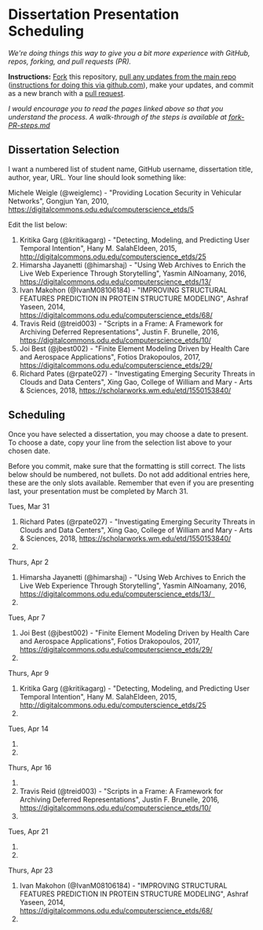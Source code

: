 # Dissertation Presentation Scheduling

*We're doing things this way to give you a bit more experience with GitHub, repos, forking, and pull requests (PR).*

**Instructions:** [Fork](https://help.github.com/en/github/getting-started-with-github/fork-a-repo) this repository, [pull any updates from the main repo](https://help.github.com/en/github/collaborating-with-issues-and-pull-requests/merging-an-upstream-repository-into-your-fork) ([instructions for doing this via github.com](https://stackoverflow.com/questions/20984802/how-can-i-keep-my-fork-in-sync-without-adding-a-separate-remote/21131381#21131381)), make your updates, and commit as a new branch with a [pull request](https://help.github.com/en/github/collaborating-with-issues-and-pull-requests/creating-a-pull-request-from-a-fork).

*I would encourage you to read the pages linked above so that you understand the process.  A walk-through of the steps is available at [fork-PR-steps.md](fork-PR-steps.md)*

## Dissertation Selection

I want a numbered list of student name, GitHub username, dissertation title, author, year, URL.  Your line should look something like:

Michele Weigle (@weiglemc) - "Providing Location Security in Vehicular Networks", Gongjun Yan, 2010, https://digitalcommons.odu.edu/computerscience_etds/5

Edit the list below:

1. Kritika Garg (@kritikagarg) - "Detecting, Modeling, and Predicting User Temporal Intention", Hany M. SalahEldeen, 2015, http://digitalcommons.odu.edu/computerscience_etds/25
1. Himarsha Jayanetti (@himarshaj) - "Using Web Archives to Enrich the Live Web Experience Through Storytelling", Yasmin AlNoamany, 2016, https://digitalcommons.odu.edu/computerscience_etds/13/
1. Ivan Makohon (@IvanM08106184) - "IMPROVING STRUCTURAL FEATURES PREDICTION IN PROTEIN STRUCTURE MODELING", Ashraf Yaseen, 2014, https://digitalcommons.odu.edu/computerscience_etds/68/
1. Travis Reid (@treid003) - "Scripts in a Frame: A Framework for Archiving Deferred Representations", Justin F. Brunelle, 2016, https://digitalcommons.odu.edu/computerscience_etds/10/
1. Joi Best (@jbest002) - "Finite Element Modeling Driven by Health Care and Aerospace Applications", Fotios Drakopoulos, 2017, https://digitalcommons.odu.edu/computerscience_etds/29/
1. Richard Pates (@rpate027) - "Investigating Emerging Security Threats in Clouds and Data Centers", Xing Gao, College of William and Mary - Arts & Sciences, 2018, https://scholarworks.wm.edu/etd/1550153840/



## Scheduling

Once you have selected a dissertation, you may choose a date to present.  To choose a date, copy your line from the selection list above to your chosen date.  

Before you commit, make sure that the formatting is still correct.  The lists below should be numbered, not bullets. Do not add additional entries here, these are the only slots available. Remember that even if you are presenting last, your presentation must be completed by March 31.

Tues, Mar 31

1. Richard Pates (@rpate027) - "Investigating Emerging Security Threats in Clouds and Data Centers", Xing Gao, College of William and Mary - Arts & Sciences, 2018, https://scholarworks.wm.edu/etd/1550153840/
2. 

Thurs, Apr 2

1. Himarsha Jayanetti (@himarshaj) - "Using Web Archives to Enrich the Live Web Experience Through Storytelling", Yasmin AlNoamany, 2016, https://digitalcommons.odu.edu/computerscience_etds/13/  
2. 

Tues, Apr 7

1. Joi Best (@jbest002) - "Finite Element Modeling Driven by Health Care and Aerospace Applications", Fotios Drakopoulos, 2017, https://digitalcommons.odu.edu/computerscience_etds/29/
2.

Thurs, Apr 9

1. Kritika Garg (@kritikagarg) - "Detecting, Modeling, and Predicting User Temporal Intention", Hany M. SalahEldeen, 2015, http://digitalcommons.odu.edu/computerscience_etds/25
2. 

Tues, Apr 14

1. 
2. 

Thurs, Apr 16

1. 
2. Travis Reid (@treid003) - "Scripts in a Frame: A Framework for Archiving Deferred Representations", Justin F. Brunelle, 2016, https://digitalcommons.odu.edu/computerscience_etds/10/
3. 

Tues, Apr 21

1. 
2. 

Thurs, Apr 23

1. Ivan Makohon (@IvanM08106184) - "IMPROVING STRUCTURAL FEATURES PREDICTION IN PROTEIN STRUCTURE MODELING", Ashraf Yaseen, 2014, https://digitalcommons.odu.edu/computerscience_etds/68/
2. 
